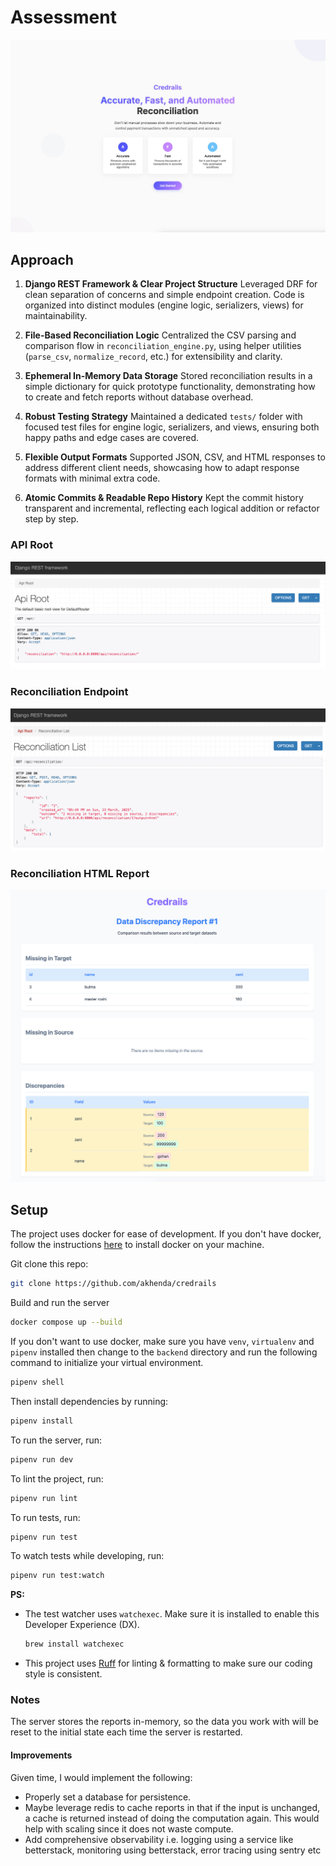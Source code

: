 # Assessment

![Landing](./.github/images/demo-1.jpg)

## Approach

1. **Django REST Framework & Clear Project Structure**
Leveraged DRF for clean separation of concerns and simple endpoint creation. Code is organized into distinct modules (engine logic, serializers, views) for maintainability.

1. **File-Based Reconciliation Logic**
Centralized the CSV parsing and comparison flow in `reconciliation_engine.py`, using helper utilities (`parse_csv`, `normalize_record`, etc.) for extensibility and clarity.

1. **Ephemeral In-Memory Data Storage**
Stored reconciliation results in a simple dictionary for quick prototype functionality, demonstrating how to create and fetch reports without database overhead.

1. **Robust Testing Strategy**
Maintained a dedicated `tests/` folder with focused test files for engine logic, serializers, and views, ensuring both happy paths and edge cases are covered.

1. **Flexible Output Formats**
Supported JSON, CSV, and HTML responses to address different client needs, showcasing how to adapt response formats with minimal extra code.

1. **Atomic Commits & Readable Repo History**
Kept the commit history transparent and incremental, reflecting each logical addition or refactor step by step.

### API Root

![Root](./.github/images/demo-2.png)

### Reconciliation Endpoint

![Reconciliation](./.github/images/demo-3.png)

### Reconciliation HTML Report

![Reconciliation HTML Report](./.github/images/demo-4.png)

## Setup

The project uses docker for ease of development. If you don't have docker, follow the instructions [here](https://docs.docker.com/engine/install/) to install docker on your machine.

Git clone this repo:

```sh
git clone https://github.com/akhenda/credrails
```

Build and run the server

```sh
docker compose up --build
```

If you don't want to use docker, make sure you have `venv`, `virtualenv` and `pipenv` installed then change to the `backend` directory and run the following command to initialize your virtual environment.

```sh
pipenv shell
```

Then install dependencies by running:

```sh
pipenv install
```

To run the server, run:

```sh
pipenv run dev
```

To lint the project, run:

```sh
pipenv run lint
```

To run tests, run:

```sh
pipenv run test
```

To watch tests while developing, run:

```sh
pipenv run test:watch
```

**PS:**

- The test watcher uses `watchexec`. Make sure it is installed to enable this Developer Experience (DX).

    ```sh
    brew install watchexec
    ```

- This project uses [Ruff](https://docs.astral.sh/ruff/) for linting & formatting to make sure our coding style is consistent.

### Notes

The server stores the reports in-memory, so the data you work with will be reset to the initial state each time the server is restarted.

#### Improvements

Given time, I would implement the following:

- Properly set a database for persistence.
- Maybe leverage redis to cache reports in that if the input is unchanged, a cache is returned instead of doing the computation again. This would help with scaling since it does not waste compute.
- Add comprehensive observability i.e. logging using a service like betterstack, monitoring using betterstack, error tracing using sentry etc
